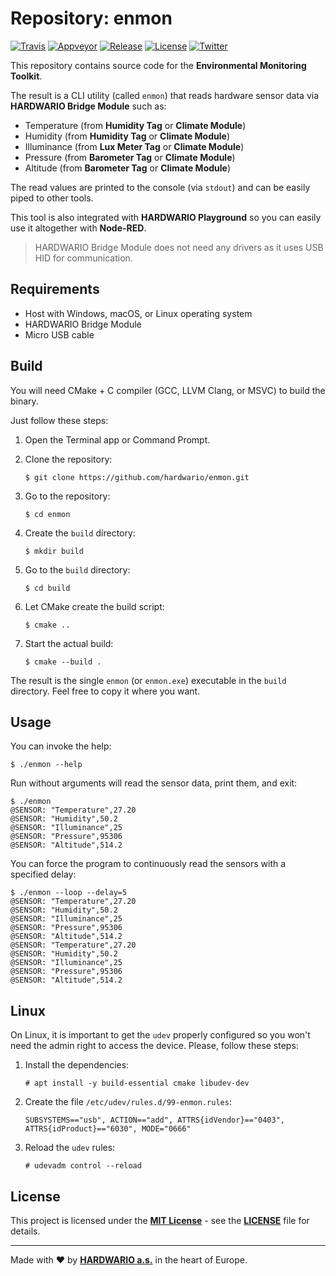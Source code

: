 # Repository: enmon

[![Travis](https://img.shields.io/travis/hardwario/enmon/master.svg)](https://travis-ci.org/hardwario/enmon)
[![Appveyor](https://ci.appveyor.com/api/projects/status/71uqxwhpcabphs26?svg=true)](https://ci.appveyor.com/project/Hardwario/enmon)
[![Release](https://img.shields.io/github/release/hardwario/enmon.svg)](https://github.com/hardwario/enmon/releases)
[![License](https://img.shields.io/github/license/hardwario/enmon.svg)](https://github.com/hardwario/enmon/blob/master/LICENSE)
[![Twitter](https://img.shields.io/twitter/follow/hardwario_en.svg?style=social&label=Follow)](https://twitter.com/hardwario_en)

This repository contains source code for the **Environmental Monitoring Toolkit**.

The result is a CLI utility (called `enmon`) that reads hardware sensor data via **HARDWARIO Bridge Module** such as:

* Temperature (from **Humidity Tag** or **Climate Module**)
* Humidity (from **Humidity Tag** or **Climate Module**)
* Illuminance (from **Lux Meter Tag** or **Climate Module**)
* Pressure (from **Barometer Tag** or **Climate Module**)
* Altitude (from **Barometer Tag** or **Climate Module**)

The read values are printed to the console (via `stdout`) and can be easily piped to other tools.

This tool is also integrated with **HARDWARIO Playground** so you can easily use it altogether with **Node-RED**.

> HARDWARIO Bridge Module does not need any drivers as it uses USB HID for communication.


## Requirements

* Host with Windows, macOS, or Linux operating system
* HARDWARIO Bridge Module
* Micro USB cable


## Build

You will need CMake + C compiler (GCC, LLVM Clang, or MSVC) to build the binary.

Just follow these steps:

1. Open the Terminal app or Command Prompt.

1. Clone the repository:

       $ git clone https://github.com/hardwario/enmon.git

1. Go to the repository:

       $ cd enmon

1. Create the `build` directory:

       $ mkdir build

1. Go to the `build` directory:

       $ cd build

1. Let CMake create the build script:

       $ cmake ..

1. Start the actual build:

       $ cmake --build .

The result is the single `enmon` (or `enmon.exe`) executable in the `build` directory. Feel free to copy it where you want.


## Usage

You can invoke the help:

    $ ./enmon --help

Run without arguments will read the sensor data, print them, and exit:

    $ ./enmon
    @SENSOR: "Temperature",27.20
    @SENSOR: "Humidity",50.2
    @SENSOR: "Illuminance",25
    @SENSOR: "Pressure",95306
    @SENSOR: "Altitude",514.2

You can force the program to continuously read the sensors with a specified delay:

    $ ./enmon --loop --delay=5
    @SENSOR: "Temperature",27.20
    @SENSOR: "Humidity",50.2
    @SENSOR: "Illuminance",25
    @SENSOR: "Pressure",95306
    @SENSOR: "Altitude",514.2
    @SENSOR: "Temperature",27.20
    @SENSOR: "Humidity",50.2
    @SENSOR: "Illuminance",25
    @SENSOR: "Pressure",95306
    @SENSOR: "Altitude",514.2


## Linux

On Linux, it is important to get the `udev` properly configured so you won't need the admin right to access the device. Please, follow these steps:

1. Install the dependencies:

       # apt install -y build-essential cmake libudev-dev

1. Create the file `/etc/udev/rules.d/99-enmon.rules`:

       SUBSYSTEMS=="usb", ACTION=="add", ATTRS{idVendor}=="0403", ATTRS{idProduct}=="6030", MODE="0666"

1. Reload the `udev` rules:

       # udevadm control --reload


## License

This project is licensed under the [**MIT License**](https://opensource.org/licenses/MIT/) - see the [**LICENSE**](LICENSE) file for details.

---

Made with ❤️ by [**HARDWARIO a.s.**](https://www.hardwario.com/) in the heart of Europe.
